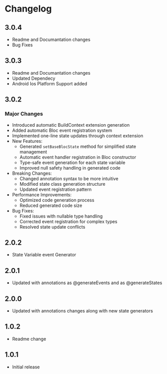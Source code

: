 # Changelog

## 3.0.4
* Readme and Documantation changes 
* Bug Fixes 

## 3.0.3
* Readme and Documantation changes 
* Updated Dependecy 
* Android Ios Platform Support added

## 3.0.2
### Major Changes
* Introduced automatic BuildContext extension generation
* Added automatic Bloc event registration system
* Implemented one-line state updates through context extension
* New Features:
  - Generated `setBaseBlocState` method for simplified state management
  - Automatic event handler registration in Bloc constructor
  - Type-safe event generation for each state variable
  - Improved null safety handling in generated code
* Breaking Changes:
  - Changed annotation syntax to be more intuitive
  - Modified state class generation structure
  - Updated event registration pattern
* Performance Improvements:
  - Optimized code generation process
  - Reduced generated code size
* Bug Fixes:
  - Fixed issues with nullable type handling
  - Corrected event registration for complex types
  - Resolved state update conflicts

## 2.0.2
* State Variable event Generator

## 2.0.1
* Updated with annotations as @generateEvents and as @generateStates

## 2.0.0
* Updated with annotations changes along with new state generators 

## 1.0.2
* Readme change

## 1.0.1
* Initial release